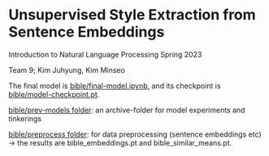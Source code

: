 # Unsupervised Style Extraction from Sentence Embeddings
Introduction to Natural Language Processing Spring 2023

Team 9; Kim Juhyung, Kim Minseo

The final model is [bible/final-model.ipynb](https://github.com/etharthinas/styledetection/blob/9e828e536cbde4f3331fa14b9018aa82e6002015/bible/final-model.ipynb), and its checkpoint is [bible/model-checkpoint.pt](https://github.com/etharthinas/styledetection/blob/25e31e6c4f96eeee5f60c783158fb1308432b8b1/bible/model_checkpoint.pt).

[bible/prev-models folder](https://github.com/etharthinas/styledetection/tree/3586abf73efcab0133b885c0e0bd843b5b650140/bible/prev-models): an archive-folder for model experiments and tinkerings

[bible/preprocess folder](https://github.com/etharthinas/styledetection/tree/ab4be56748cdd094493b26c36d9e3ef5a7198e09/bible/preprocess): for data preprocessing (sentence embeddings etc) -> the results are bible_embeddings.pt and bible_similar_means.pt.
